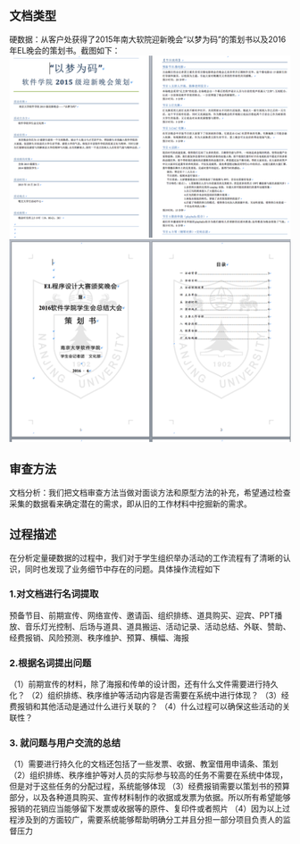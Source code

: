 ## 文档类型

硬数据：从客户处获得了2015年南大软院迎新晚会“以梦为码”的策划书以及2016年EL晚会的策划书。截图如下：
![](/2015以梦为码策划.png)![](/2016EL策划.png)

## 审查方法

文档分析：我们把文档审查方法当做对面谈方法和原型方法的补充，希望通过检查采集的数据看来确定潜在的需求，即从旧的工作材料中挖掘新的需求。

## 过程描述

在分析定量硬数据的过程中，我们对于学生组织举办活动的工作流程有了清晰的认识，同时也发现了业务细节中存在的问题。具体操作流程如下

### 1.对文档进行名词提取

预备节目、前期宣传、网络宣传、邀请函、组织排练、道具购买、迎宾、PPT播放、音乐灯光控制、后场与道具、道具搬运、活动记录、活动总结、外联、赞助、经费报销、风险预测、秩序维护、预算、横幅、海报

### 2.根据名词提出问题

（1）前期宣传的材料，除了海报和传单的设计图，还有什么文件需要进行持久化？
（2）组织排练、秩序维护等活动内容是否需要在系统中进行体现？
（3）经费报销和其他活动是通过什么进行关联的？
（4）什么过程可以确保这些活动的关联性？

### 3. 就问题与用户交流的总结

（1）需要进行持久化的文档还包括了一些发票、收据、教室借用申请条、策划
（2）组织排练、秩序维护等对人员的实际参与较高的任务不需要在系统中体现，但是对于这些任务的分配过程，系统能够体现
（3）经费报销需要以策划书的预算部分，以及各种道具购买、宣传材料制作的收据或发票为依据。所以所有希望能够报销的花销应当能够留下发票或收据等的原件、复印件或者照片
（4）因为以上过程涉及到的方面较广，需要系统能够帮助明确分工并且分担一部分项目负责人的监督压力
